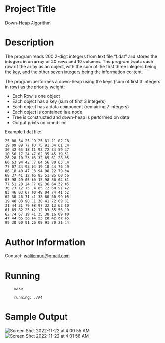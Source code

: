 # Project Title

Down-Heap Algorithm

# Description

The program reads 200 2-digit integers from text file “f.dat” and stores the
integers in an array of 20 rows and 10 columns. The program treats each row of the array as
an object, with the sum of the first three integers being the key, and the other seven integers
being the information content. 

The program performes a down-heap using the keys (sum of first 3 integers in row) as the priority weight:

* Each Row is one object
* Each object has a key (sum of first 3 integers)
* Each object has a data component (remaining 7 integers)
* Each object is contained in a node
* Tree is constructed and down-heap is performed on data
* Output prints on cmnd line

Example f.dat file:
```
25 00 54 25 19 25 81 21 02 78
19 09 89 77 80 75 91 34 61 24
36 42 65 18 81 93 72 34 59 37
10 56 17 24 47 02 35 45 19 51
26 28 10 23 03 32 65 61 28 95
66 63 94 42 77 64 56 80 63 14
77 07 34 93 04 19 10 44 76 19
86 18 40 47 13 94 98 22 79 94
68 37 41 12 06 85 51 85 60 56
03 98 29 05 60 15 98 86 04 61
77 51 28 24 77 02 36 64 32 05
30 73 12 75 14 85 72 60 91 42
83 46 03 67 90 48 04 74 41 52
62 30 46 71 41 38 80 60 99 05
19 48 83 98 11 30 41 72 09 31
31 44 21 79 68 97 32 13 62 80
61 69 82 25 62 12 83 35 56 19
62 74 67 19 41 35 38 16 09 80
47 44 85 30 84 53 28 42 07 65
99 30 00 91 26 09 91 70 21 14
```

# Author Information

Contact: walitemuri@gmail.com

# Running

```
    make
```

```
    running: ./A4
```

# Sample Output
![Screen Shot 2022-11-22 at 4 00 55 AM](https://user-images.githubusercontent.com/108627530/203271266-4ae274a2-94be-44ca-a7ed-a381f9952fe9.png)
![Screen Shot 2022-11-22 at 4 01 56 AM](https://user-images.githubusercontent.com/108627530/203271296-8b9cb7bd-d1c0-4cf4-bf53-b941ca3fd252.png)
